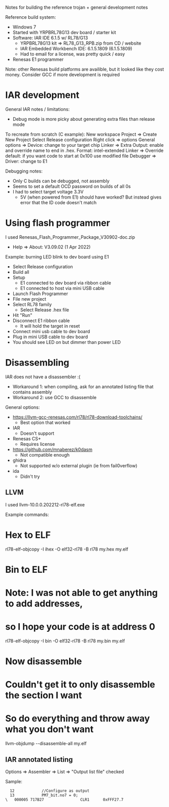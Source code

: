 Notes for building the reference trojan + general development notes

Reference build system:
* Windows 7
* Started with YRPBRL78G13 dev board / starter kit
* Software: IAR IDE 6.1.5 w/ RL78/G13
  * YRPBRL78G13 kit => RL78_G13_RPB.zip from CD / website
  * IAR Embedded Workbench IDE: 6.1.5.1809 (6.1.5.1809)
  * Had to email for a license, was pretty quick / easy
* Renesas E1 programmer


Note: other Renesas build platforms are availible, but it looked like they cost money.
Consider GCC if more development is required



# IAR development

General IAR notes / limitations:
* Debug mode is more picky about generating extra files than release mode

To recreate from scratch (C example):
New workspace
Project => Create New Project
Select Release configuration
Right click => options
    General options => Device: change to your target chip
    Linker => Extra Output: enable and override name to end in .hex. Format: intel-extended
    Linker => Override default: if you want code to start at 0x100 use modified file
    Debugger => Driver: change to E1

Debugging notes:
* Only C builds can be debugged, not assembly
* Seems to set a default OCD password on builds of all 0s
* I had to select target voltage 3.3V
  * 5V (when powered from E1) should have worked? But instead gives error that the ID code doesn't match


# Using flash programmer

I used Renesas_Flash_Programmer_Package_V30902-doc.zip
* Help => About: V3.09.02 (1 Apr 2022)

Example: burning LED blink to dev board using E1
* Select Release configuration
* Build all
* Setup
  * E1 connected to dev board via ribbon cable
  * E1 connected to host via mini USB cable
* Launch Flash Programmer
* File new project
* Select RL78 family
  * Select Release .hex file
* Hit "Run"
* Disconnect E1 ribbon cable
  * It will hold the target in reset
* Connect mini usb cable to dev board
* Plug in mini USB cable to dev board
* You should see LED on but dimmer than power LED


# Disassembling

IAR does not have a disassembler :(
* Workaround 1: when compiling, ask for an annotated listing file that contains assembly
* Workaround 2: use GCC to disassemble

General options:
* https://llvm-gcc-renesas.com/rl78/rl78-download-toolchains/
  * Best option that worked
* IAR
  * Doesn't support
* Renesas CS+
  * Requires license
* https://github.com/mnaberez/k0dasm
  * Not compatible enough
* ghidra
  * Not supported w/o external plugin (ie from fail0verflow)
* ida
  * Didn't try


## LLVM

I used llvm-10.0.0.202212-rl78-elf.exe

Example commands:

# Hex to ELF
rl78-elf-objcopy -I ihex -O elf32-rl78 -B rl78 my.hex my.elf
# Bin to ELF
# Note: I was not able to get anything to add addresses,
# so I hope your code is at address 0
rl78-elf-objcopy -I bin -O elf32-rl78 -B rl78 my.bin my.elf
# Now disassemble
# Couldn't get it to only disassemble the section I want
# So do everything and throw away what you don't want
llvm-objdump --disassemble-all my.elf


## IAR annotated listing

Options => Assembler => List => "Output list file" checked

Sample:

      12            //Configure as output
      13            PM7_bit.no7 = 0;
    \   000005 717B27                CLR1      0xFFF27.7

